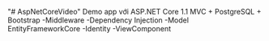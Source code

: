 "# AspNetCoreVideo" 
Demo app với ASP.NET Core 1.1 MVC + PostgreSQL + Bootstrap 
-Middleware
-Dependency Injection
-Model EntityFrameworkCore
-Identity
-ViewComponent

